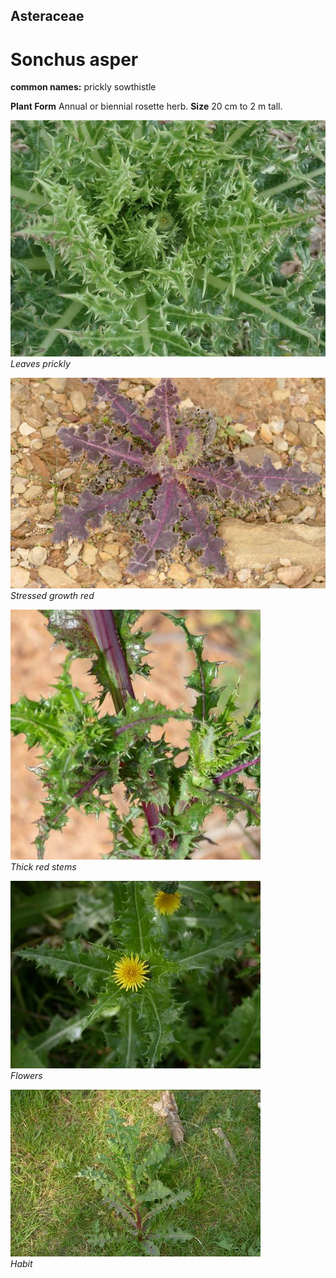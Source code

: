 ## Asteraceae
# Sonchus asper
**common names:** prickly sowthistle

**Plant Form** Annual or biennial rosette herb. **Size** 20 cm to 2 m tall.


![Leaves prickly](1530_PA121641.jpg)  
 *Leaves prickly* 

![Stressed growth red](95832_P7130061.jpg)  
 *Stressed growth red* 

![Thick red stems](63772_DSC_7490.jpg)  
 *Thick red stems* 

![Flowers](21222_Sonchus-asper12.jpg)  
 *Flowers* 

![Habit](2179_P6840350.jpg)  
 *Habit* 

